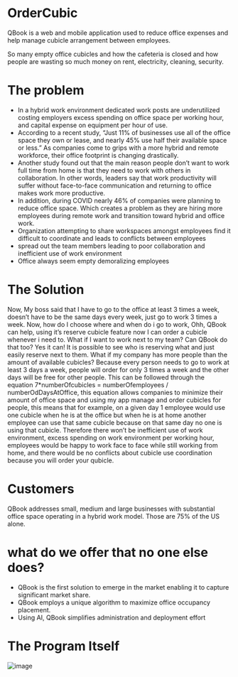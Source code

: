 # OrderCubic
QBook is a web and mobile application used to reduce office expenses and help manage cubicle arrangement between employees.

So many empty office cubicles and how the cafeteria is closed and how people are wasting so much money on rent, electricity, cleaning, security. 

# The problem
- In a hybrid work environment dedicated work posts are underutilized costing employers excess spending on office space per working hour, and capital expense on equipment per hour of use.
- According to a recent study, “Just 11% of businesses use all of the office space they own or lease, and nearly 45% use half their available space or less.” As companies come to grips with a more hybrid and remote workforce, their office footprint is changing drastically.
- Another study found out that the main reason people don’t want to work full time from home is that they need to work with others in collaboration. In other words, leaders say that work productivity will suffer without face-to-face communication and returning to office makes work more productive.
- In addition, during COVID nearly 46% of companies were planning to reduce office space. Which creates a problem as they are hiring more employees during remote work and transition toward hybrid and office work.
- Organization attempting to share workspaces amongst employees find it difficult to coordinate and leads to conflicts between employees
- spread out the team members leading to poor collaboration and inefficient use of work environment  
- Office always seem empty demoralizing employees

# The Solution
Now, My boss said that I have to go to the office at least 3 times a week, doesn’t have to be the same days every week, just go to work 3 times a week.
Now, how do I choose where and when do i go to work, Ohh, QBook can help, using it’s reserve cubicle feature now I can order a cubicle whenever i need to.
What if I want to work next to my team? Can QBook do that too? Yes it can! It is possible to see who is reserving what and just easily reserve next to them.
What if my company has more people than the amount of available cubicles?
Because every person needs to go to work at least 3 days a week, people will order for only 3 times a week and the other days will be free for other people. 
This can be followed through the equation 7*numberOfcubicles = numberOfemployees / numberOdDaysAtOffice, this equation allows companies to minimize their amount of office space and using my app manage and order cubicles for people, this means that for example, on a given day 1 employee would use one cubicle when he is at the office but when he is at home another employee can use that same cubicle because on that same day no one is using that cubicle. 
Therefore there won’t be inefficient use of work environment, excess spending on work environment per working hour, employees would be happy to work face to face while still working from home, and there would be no conflicts about cubicle use coordination because you will order your qubicle.

# Customers
QBook addresses small, medium and large businesses with substantial office space operating in a hybrid work model. Those are 75% of the US alone.

# what do we offer that no one else does?
- QBook is the first solution to emerge in the market enabling it to capture significant market share.  
- QBook employs a unique algorithm to maximize office occupancy placement.
- Using AI, QBook simplifies administration and deployment effort

# The Program Itself
![image](https://github.com/zivbeh/OrderCubic/assets/63635842/aca71282-bdd9-4823-81eb-133d602eac2d)

